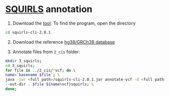 # [SQUIRLS](https://github.com/monarch-initiative/Squirls) annotation
1. Download the [tool](https://github.com/monarch-initiative/Squirls/releases/tag/v2.0.1). To find the program, open the directory
```bash
cd squirls-cli-2.0.1
``` 

2. Download the reference [hg38/GRCh38 database](https://storage.googleapis.com/squirls/2203_hg38.zip)

3. Annotate files from `2_cis` folder:
```bash
mkdir 3_squirls;
cd 3_squirls;
for file in ../2_cis/*vcf; do \
name=`basename $file`; \
java -jar <full path>/squirls-cli-2.0.1.jar annotate-vcf -d <full path>/2203_hg38 --output-format vcf \
--out-dir . $file ${name%vcf}squirls; \
done;
```
